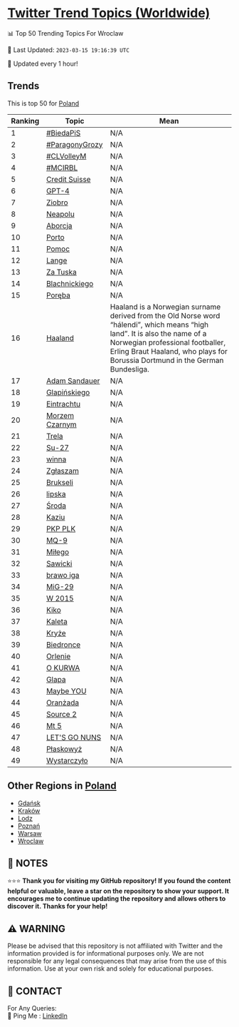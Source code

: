 [Twitter Trend Topics (Worldwide)](https://github.com/ErcinDedeoglu/Twitter-Trend-Topics)
==========


📊 Top 50 Trending Topics For Wroclaw

📆 Last Updated: `2023-03-15 19:16:39 UTC`

🔧 Updated every 1 hour!


## Trends

This is top 50 for [Poland](</Poland>)

| Ranking | Topic | Mean |
| ------- | ------------ | ------------ |
| 1 | [#BiedaPiS](http://twitter.com/search?q=%23BiedaPiS) | N/A |
| 2 | [#ParagonyGrozy](http://twitter.com/search?q=%23ParagonyGrozy) | N/A |
| 3 | [#CLVolleyM](http://twitter.com/search?q=%23CLVolleyM) | N/A |
| 4 | [#MCIRBL](http://twitter.com/search?q=%23MCIRBL) | N/A |
| 5 | [Credit Suisse](http://twitter.com/search?q=Credit+Suisse) | N/A |
| 6 | [GPT-4](http://twitter.com/search?q=GPT-4) | N/A |
| 7 | [Ziobro](http://twitter.com/search?q=Ziobro) | N/A |
| 8 | [Neapolu](http://twitter.com/search?q=Neapolu) | N/A |
| 9 | [Aborcja](http://twitter.com/search?q=Aborcja) | N/A |
| 10 | [Porto](http://twitter.com/search?q=Porto) | N/A |
| 11 | [Pomoc](http://twitter.com/search?q=Pomoc) | N/A |
| 12 | [Lange](http://twitter.com/search?q=Lange) | N/A |
| 13 | [Za Tuska](http://twitter.com/search?q=Za+Tuska) | N/A |
| 14 | [Blachnickiego](http://twitter.com/search?q=Blachnickiego) | N/A |
| 15 | [Poręba](http://twitter.com/search?q=Por%c4%99ba) | N/A |
| 16 | [Haaland](http://twitter.com/search?q=Haaland) | Haaland is a Norwegian surname derived from the Old Norse word “hálendi”, which means “high land”. It is also the name of a Norwegian professional footballer, Erling Braut Haaland, who plays for Borussia Dortmund in the German Bundesliga. |
| 17 | [Adam Sandauer](http://twitter.com/search?q=Adam+Sandauer) | N/A |
| 18 | [Glapińskiego](http://twitter.com/search?q=Glapi%c5%84skiego) | N/A |
| 19 | [Eintrachtu](http://twitter.com/search?q=Eintrachtu) | N/A |
| 20 | [Morzem Czarnym](http://twitter.com/search?q=Morzem+Czarnym) | N/A |
| 21 | [Trela](http://twitter.com/search?q=Trela) | N/A |
| 22 | [Su-27](http://twitter.com/search?q=Su-27) | N/A |
| 23 | [winna](http://twitter.com/search?q=winna) | N/A |
| 24 | [Zgłaszam](http://twitter.com/search?q=Zg%c5%82aszam) | N/A |
| 25 | [Brukseli](http://twitter.com/search?q=Brukseli) | N/A |
| 26 | [lipska](http://twitter.com/search?q=lipska) | N/A |
| 27 | [Środa](http://twitter.com/search?q=%c5%9aroda) | N/A |
| 28 | [Kaziu](http://twitter.com/search?q=Kaziu) | N/A |
| 29 | [PKP PLK](http://twitter.com/search?q=PKP+PLK) | N/A |
| 30 | [MQ-9](http://twitter.com/search?q=MQ-9) | N/A |
| 31 | [Miłego](http://twitter.com/search?q=Mi%c5%82ego) | N/A |
| 32 | [Sawicki](http://twitter.com/search?q=Sawicki) | N/A |
| 33 | [brawo iga](http://twitter.com/search?q=brawo+iga) | N/A |
| 34 | [MiG-29](http://twitter.com/search?q=MiG-29) | N/A |
| 35 | [W 2015](http://twitter.com/search?q=W+2015) | N/A |
| 36 | [Kiko](http://twitter.com/search?q=Kiko) | N/A |
| 37 | [Kaleta](http://twitter.com/search?q=Kaleta) | N/A |
| 38 | [Kryże](http://twitter.com/search?q=Kry%c5%bce) | N/A |
| 39 | [Biedronce](http://twitter.com/search?q=Biedronce) | N/A |
| 40 | [Orlenie](http://twitter.com/search?q=Orlenie) | N/A |
| 41 | [O KURWA](http://twitter.com/search?q=O+KURWA) | N/A |
| 42 | [Glapa](http://twitter.com/search?q=Glapa) | N/A |
| 43 | [Maybe YOU](http://twitter.com/search?q=Maybe+YOU) | N/A |
| 44 | [Oranżada](http://twitter.com/search?q=Oran%c5%bcada) | N/A |
| 45 | [Source 2](http://twitter.com/search?q=Source+2) | N/A |
| 46 | [Mt 5](http://twitter.com/search?q=Mt+5) | N/A |
| 47 | [LET'S GO NUNS](http://twitter.com/search?q=LET%27S+GO+NUNS) | N/A |
| 48 | [Płaskowyż](http://twitter.com/search?q=P%c5%82askowy%c5%bc) | N/A |
| 49 | [Wystarczyło](http://twitter.com/search?q=Wystarczy%c5%82o) | N/A |



## Other Regions in [Poland](</Poland>)

* [Gdańsk](</Poland/Gdańsk.md>)
* [Kraków](</Poland/Kraków.md>)
* [Lodz](</Poland/Lodz.md>)
* [Poznań](</Poland/Poznań.md>)
* [Warsaw](</Poland/Warsaw.md>)
* [Wroclaw](</Poland/Wroclaw.md>)



## 📝 NOTES

⭐⭐⭐ **Thank you for visiting my GitHub repository! If you found the content helpful or valuable, leave a star on the repository to show your support. It encourages me to continue updating the repository and allows others to discover it. Thanks for your help!**


## ⚠️ WARNING

Please be advised that this repository is not affiliated with Twitter and the information provided is for informational purposes only. We are not responsible for any legal consequences that may arise from the use of this information. Use at your own risk and solely for educational purposes.


## 📨 CONTACT

 For Any Queries:  
            🏓 Ping Me : [LinkedIn](https://www.linkedin.com/in/ercindedeoglu/)
